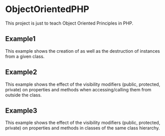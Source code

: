 # ObjectOrientedPHP
This project is just to teach Object Oriented Principles in PHP.
## Example1
This example shows the creation of as well as the destruction of instances from a given class.
## Example2
This example shows the effect of the visibility modifiers (public, protected, private) on properties and methods when accessing/calling them from outside the class.
## Example3
This example shows the effect of the visibility modifiers (public, protected, private) on properties and methods in classes of the same class hierarchy.
